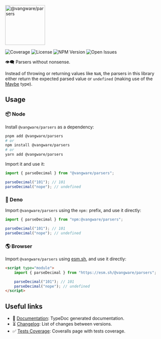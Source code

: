<img id="logo" alt="@vangware/parsers" src="https://vangware.com/logos/vangware_parsers.svg" height="128" />

![Coverage][coverage-badge] ![License][license-badge]
![NPM Version][npm-version-badge] ![Open Issues][open-issues-badge]

👁️‍🗨️ Parsers without nonsense.

Instead of throwing or returning values like `NaN`, the parsers in this library
either return the expected parsed value or `undefined` (making use of the
[Maybe](https://vangware.com/libraries/vangware_types/#maybe) type).

## Usage

### 📦 Node

Install `@vangware/parsers` as a dependency:

```bash
pnpm add @vangware/parsers
# or
npm install @vangware/parsers
# or
yarn add @vangware/parsers
```

Import it and use it:

```typescript
import { parseDecimal } from "@vangware/parsers";

parseDecimal("101"); // 101
parseDecimal("nope"); // undefined
```

### 🦕 Deno

Import `@vangware/parsers` using the `npm:` prefix, and use it directly:

```typescript
import { parseDecimal } from "npm:@vangware/parsers";

parseDecimal("101"); // 101
parseDecimal("nope"); // undefined
```

### 🌎 Browser

Import `@vangware/parsers` using [esm.sh][esm.sh], and use it directly:

```html
<script type="module">
	import { parseDecimal } from "https://esm.sh/@vangware/parsers";

	parseDecimal("101"); // 101
	parseDecimal("nope"); // undefined
</script>
```

## Useful links

-   📝 [Documentation][documentation]: TypeDoc generated documentation.
-   ⏳ [Changelog][changelog]: List of changes between versions.
-   ✅ [Tests Coverage][coverage]: Coveralls page with tests coverage.

<!-- Reference -->

[changelog]:
	https://github.com/vangware/libraries/blob/main/packages/@vangware/PARSERS/CHANGELOG.md
[coverage-badge]:
	https://img.shields.io/coveralls/github/vangware/libraries.svg?style=for-the-badge&labelColor=666&color=0a8
[coverage]: https://coveralls.io/github/vangware/libraries
[documentation]: https://vangware.com/libraries/vangware_parsers/
[esm.sh]: https://esm.sh
[license-badge]:
	https://img.shields.io/npm/l/@vangware/parsers.svg?style=for-the-badge&labelColor=666&color=0a8
[npm-version-badge]:
	https://img.shields.io/npm/v/@vangware/parsers.svg?style=for-the-badge&labelColor=666&color=0a8
[open-issues-badge]:
	https://img.shields.io/github/issues/vangware/libraries.svg?style=for-the-badge&labelColor=666&color=0a8

